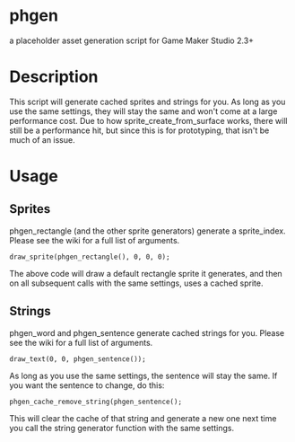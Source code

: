 # phgen
a placeholder asset generation script for Game Maker Studio 2.3+

# Description

This script will generate cached sprites and strings for you. As long as you use the same settings, they will stay the same and won't come at a large performance cost. Due to how sprite_create_from_surface works, there will still be a performance hit, but since this is for prototyping, that isn't be much of an issue.

# Usage

## Sprites

phgen_rectangle (and the other sprite generators) generate a sprite_index. Please see the wiki for a full list of arguments.

``draw_sprite(phgen_rectangle(), 0, 0, 0);``

The above code will draw a default rectangle sprite it generates, and then on all subsequent calls with the same settings, uses a cached sprite.

## Strings

phgen_word and phgen_sentence generate cached strings for you. Please see the wiki for a full list of arguments.

``draw_text(0, 0, phgen_sentence());``

As long as you use the same settings, the sentence will stay the same. If you want the sentence to change, do this:

``phgen_cache_remove_string(phgen_sentence();``

This will clear the cache of that string and generate a new one next time you call the string generator function with the same settings.
